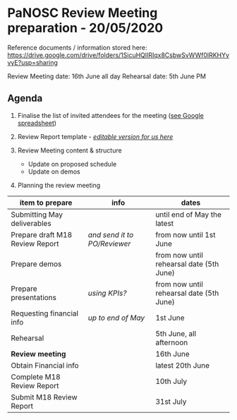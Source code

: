 PaNOSC Review Meeting preparation - 20/05/2020 
========================================================

Reference documents / information stored here: https://drive.google.com/drive/folders/1SicuHQlIRIqx8CsbwSvWWf0lRKHYvvyE?usp=sharing

Review Meeting date: 16th June all day
Rehearsal date: 5th June PM

Agenda
------	

1. Finalise the list of invited attendees for the meeting ([see Google spreadsheet](https://docs.google.com/spreadsheets/d/1eDqc0xxNJBLl7xgu5iIYDnvbATENcIV7-Wr7vlP5Nf0/edit#gid=0))

2. Review Report template - *[editable version for us here](https://docs.google.com/document/d/1S0Urn-BLYVrPDjUxCEpKYHMlK3jIHEhC/edit?dls=true)*

3. Review Meeting content & structure
   * Update on proposed schedule
   * Update on demos

4. Planning the review meeting

| item to prepare | info | dates |
| --------------- | ---- | ---- |
| Submitting May deliverables | | until end of May the latest |
| Prepare draft M18 Review Report | *and send it to PO/Reviewer* | from now until 1st June |
| Prepare demos | | from now until rehearsal date (5th June) |
| Prepare presentations | *using KPIs?* | from now until rehearsal date (5th June) | 
| Requesting financial info | *up to end of May*| 1st June |
| Rehearsal | | 5th June, all afternoon|
| **Review meeting** | | 16th June |
| Obtain Financial info | | latest 20th June |
| Complete M18 Review Report | | 10th July |
| Submit M18 Review Report | | 31st July |

